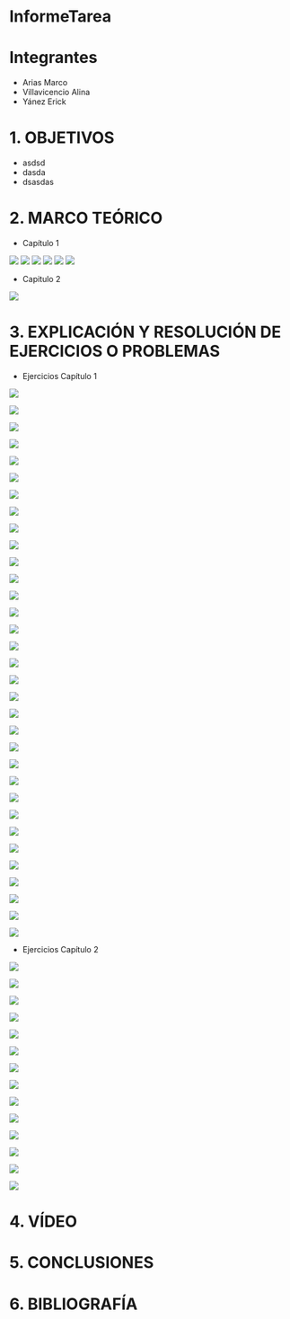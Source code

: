# InformeTarea


# **Integrantes**

- Arias Marco
- Villavicencio Alina
- Yánez Erick


# **1. OBJETIVOS**

  - asdsd
  - dasda
  - dsasdas

# **2. MARCO TEÓRICO**

- Capítulo 1

![](https://github.com/erickyanez1/IMAGENES-DEBER-1/blob/main/mapa1_cap1.png)
![](https://github.com/erickyanez1/IMAGENES-DEBER-1/blob/main/mapa2_cap1.png)
![](https://github.com/erickyanez1/IMAGENES-DEBER-1/blob/main/mapa3_cap1.png)
![](https://github.com/erickyanez1/IMAGENES-DEBER-1/blob/main/mapa4_cap1.png)
![](https://github.com/erickyanez1/IMAGENES-DEBER-1/blob/main/mapa5_cap1.png)
![](https://github.com/erickyanez1/IMAGENES-DEBER-1/blob/main/mapa6_cap1.png)

- Capitulo 2

![](https://github.com/erickyanez1/IMAGENES-DEBER-1/blob/main/mapa2_cap2.jpg)

# **3. EXPLICACIÓN Y RESOLUCIÓN DE EJERCICIOS O PROBLEMAS**

- Ejercicios Capítulo 1

![](https://github.com/erickyanez1/IMAGENES-DEBER-1/blob/main/cap1-1.PNG)

![](https://github.com/erickyanez1/IMAGENES-DEBER-1/blob/main/cap1-2.PNG)

![](https://github.com/erickyanez1/IMAGENES-DEBER-1/blob/main/cap1-3.PNG)

![](https://github.com/erickyanez1/IMAGENES-DEBER-1/blob/main/cap1-6.PNG)

![](https://github.com/erickyanez1/IMAGENES-DEBER-1/blob/main/cap1-9.PNG)

![](https://github.com/erickyanez1/IMAGENES-DEBER-1/blob/main/cap1-12.PNG)

![](https://github.com/erickyanez1/IMAGENES-DEBER-1/blob/main/cap1-15.PNG)

![](https://github.com/erickyanez1/IMAGENES-DEBER-1/blob/main/cap1-17.PNG)

![](https://github.com/erickyanez1/IMAGENES-DEBER-1/blob/main/cap1-19.PNG)

![](https://github.com/erickyanez1/IMAGENES-DEBER-1/blob/main/cap1-21.PNG)

![](https://github.com/erickyanez1/IMAGENES-DEBER-1/blob/main/cap1-23.PNG)

![](https://github.com/erickyanez1/IMAGENES-DEBER-1/blob/main/cap1-25.PNG)

![](https://github.com/erickyanez1/IMAGENES-DEBER-1/blob/main/cap1-26.PNG)

![](https://github.com/erickyanez1/IMAGENES-DEBER-1/blob/main/cap1-28.PNG)

![](https://github.com/erickyanez1/IMAGENES-DEBER-1/blob/main/cap1-35.PNG)

![](https://github.com/erickyanez1/IMAGENES-DEBER-1/blob/main/36cap1_P36-12.png)


![](https://github.com/erickyanez1/IMAGENES-DEBER-1/blob/main/37cap1_P36-12.png)


![](https://github.com/erickyanez1/IMAGENES-DEBER-1/blob/main/38cap1_P36-12.png)


![](https://github.com/erickyanez1/IMAGENES-DEBER-1/blob/main/39cap1_P36-12.png)


![](https://github.com/erickyanez1/IMAGENES-DEBER-1/blob/main/40cap1_P36-12.png)


![](https://github.com/erickyanez1/IMAGENES-DEBER-1/blob/main/41cap1_P36-12.png)


![](https://github.com/erickyanez1/IMAGENES-DEBER-1/blob/main/42cap1_P36-12.png)


![](https://github.com/erickyanez1/IMAGENES-DEBER-1/blob/main/43cap1_P36-12.png)


![](https://github.com/erickyanez1/IMAGENES-DEBER-1/blob/main/44cap1_P36-12.png)


![](https://github.com/erickyanez1/IMAGENES-DEBER-1/blob/main/45cap1_P36-12.png)


![](https://github.com/erickyanez1/IMAGENES-DEBER-1/blob/main/46cap1_P36-12.png)


![](https://github.com/erickyanez1/IMAGENES-DEBER-1/blob/main/47cap1_P36-12.png)


![](https://github.com/erickyanez1/IMAGENES-DEBER-1/blob/main/48cap1_P36-12.png)


![](https://github.com/erickyanez1/IMAGENES-DEBER-1/blob/main/49cap1_P36-12.png)


![](https://github.com/erickyanez1/IMAGENES-DEBER-1/blob/main/50cap1_P36-12.png)


![](https://github.com/erickyanez1/IMAGENES-DEBER-1/blob/main/51cap1_P36-12.png)


![](https://github.com/erickyanez1/IMAGENES-DEBER-1/blob/main/52cap1_P36-12.png)


![](https://github.com/erickyanez1/IMAGENES-DEBER-1/blob/main/53cap1_P36-12.png)


- Ejercicios Capítulo 2


![](https://github.com/erickyanez1/IMAGENES-DEBER-1/blob/main/1cap2_P36-12.png)


![](https://github.com/erickyanez1/IMAGENES-DEBER-1/blob/main/2cap2_P36-12.png)


![](https://github.com/erickyanez1/IMAGENES-DEBER-1/blob/main/3cap2_P36-12.png)


![](https://github.com/erickyanez1/IMAGENES-DEBER-1/blob/main/4cap2_P36-12.png)


![](https://github.com/erickyanez1/IMAGENES-DEBER-1/blob/main/5cap2_P36-12.png)


![](https://github.com/erickyanez1/IMAGENES-DEBER-1/blob/main/6cap2_P36-12.png)


![](https://github.com/erickyanez1/IMAGENES-DEBER-1/blob/main/7cap2_P36-12.png)


![](https://github.com/erickyanez1/IMAGENES-DEBER-1/blob/main/8cap2_P36-12.png)


![](https://github.com/erickyanez1/IMAGENES-DEBER-1/blob/main/9cap2_P36-12.png)


![](https://github.com/erickyanez1/IMAGENES-DEBER-1/blob/main/10cap2_P36-12.png)


![](https://github.com/erickyanez1/IMAGENES-DEBER-1/blob/main/11cap2_P36-12.png)


![](https://github.com/erickyanez1/IMAGENES-DEBER-1/blob/main/12cap2_P36-12.png)


![](https://github.com/erickyanez1/IMAGENES-DEBER-1/blob/main/13cap2_P1.jpg)


![](https://github.com/erickyanez1/IMAGENES-DEBER-1/blob/main/14cap2_P1.jpg)
# **4. VÍDEO**

# **5. CONCLUSIONES**

# **6. BIBLIOGRAFÍA**
